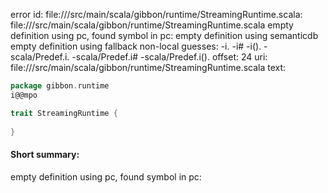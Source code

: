 error id: file://<WORKSPACE>/src/main/scala/gibbon/runtime/StreamingRuntime.scala:
file://<WORKSPACE>/src/main/scala/gibbon/runtime/StreamingRuntime.scala
empty definition using pc, found symbol in pc: 
empty definition using semanticdb
empty definition using fallback
non-local guesses:
	 -i.
	 -i#
	 -i().
	 -scala/Predef.i.
	 -scala/Predef.i#
	 -scala/Predef.i().
offset: 24
uri: file://<WORKSPACE>/src/main/scala/gibbon/runtime/StreamingRuntime.scala
text:
```scala
package gibbon.runtime
i@@mpo

trait StreamingRuntime {
  
}

```


#### Short summary: 

empty definition using pc, found symbol in pc: 